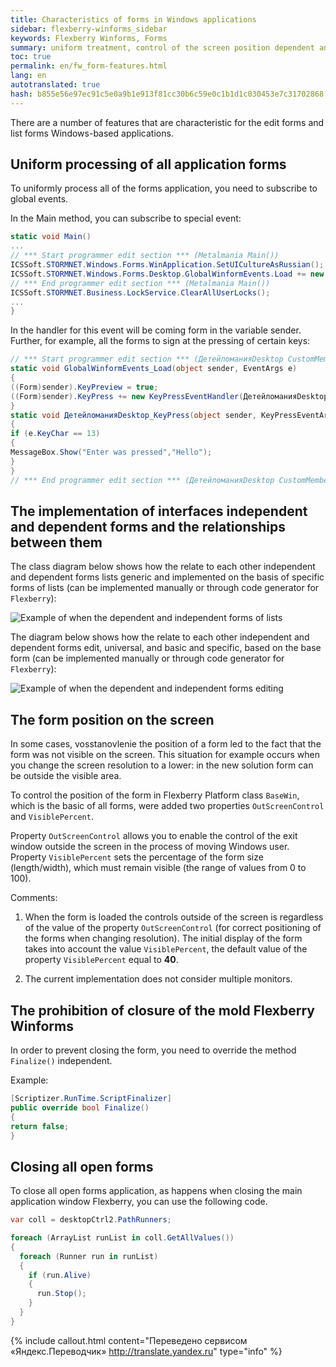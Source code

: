 ```yaml
---
title: Characteristics of forms in Windows applications
sidebar: flexberry-winforms_sidebar
keywords: Flexberry Winforms, Forms
summary: uniform treatment, control of the screen position dependent and independent forms, the ban on closing the form, closing all forms
toc: true
permalink: en/fw_form-features.html
lang: en
autotranslated: true
hash: b855e56e97ec91c5e0a9b1e913f81cc30b6c59e0c1b1d1c030453e7c31702868
---
```


There are a number of features that are characteristic for the edit forms and list forms Windows-based applications.

## Uniform processing of all application forms

To uniformly process all of the forms application, you need to subscribe to global events.

In the Main method, you can subscribe to special event:

```csharp
static void Main()
...
// *** Start programmer edit section *** (Metalmania Main()) 
ICSSoft.STORMNET.Windows.Forms.WinApplication.SetUICultureAsRussian();
ICSSoft.STORMNET.Windows.Forms.Desktop.GlobalWinformEvents.Load += new EventHandler(GlobalWinformEvents_Load);
// *** End programmer edit section *** (Metalmania Main()) 
ICSSoft.STORMNET.Business.LockService.ClearAllUserLocks();
...
}
```

In the handler for this event will be coming form in the variable sender. Further, for example, all the forms to sign at the pressing of certain keys:

```csharp
// *** Start programmer edit section *** (ДетейломанияDesktop CustomMembers) 
static void GlobalWinformEvents_Load(object sender, EventArgs e)
{
((Form)sender).KeyPreview = true;
((Form)sender).KeyPress += new KeyPressEventHandler(ДетейломанияDesktop_KeyPress);
}
static void ДетейломанияDesktop_KeyPress(object sender, KeyPressEventArgs e)
{
if (e.KeyChar == 13)
{
MessageBox.Show("Enter was pressed","Hello");
}
}
// *** End programmer edit section *** (ДетейломанияDesktop CustomMembers) 
```

## The implementation of interfaces independent and dependent forms and the relationships between them

The class diagram below shows how the relate to each other independent and dependent forms lists generic and implemented on the basis of specific forms of lists (can be implemented manually or through code generator for `Flexberry`):

![Example of when the dependent and independent forms of lists](/images/pages/products/flexberry-winforms/forms/primer11.jpg)

The diagram below shows how the relate to each other independent and dependent forms edit, universal, and basic and specific, based on the base form (can be implemented manually or through code generator for `Flexberry`):

![Example of when the dependent and independent forms editing](/images/pages/products/flexberry-winforms/forms/primer12.jpg)

## The form position on the screen

In some cases, vosstanovlenie the position of a form led to the fact that the form was not visible on the screen. This situation for example occurs when you change the screen resolution to a lower: in the new solution form can be outside the visible area.

To control the position of the form in Flexberry Platform class `BaseWin`, which is the basic of all forms, were added two properties `OutScreenControl` and `VisiblePercent`.

Property `OutScreenControl` allows you to enable the control of the exit window outside the screen in the process of moving Windows user. Property `VisiblePercent` sets the percentage of the form size (length/width), which must remain visible (the range of values from 0 to 100).

Comments:

1. When the form is loaded the controls outside of the screen is regardless of the value of the property `OutScreenControl` (for correct positioning of the forms when changing resolution). The initial display of the form takes into account the value `VisiblePercent`, the default value of the property `VisiblePercent` equal to __40__.

2. The current implementation does not consider multiple monitors.

## The prohibition of closure of the mold Flexberry Winforms

In order to prevent closing the form, you need to override the method `Finalize()` independent.

Example:

```csharp
[Scriptizer.RunTime.ScriptFinalizer]
public override bool Finalize()
{
return false;
}
```

## Closing all open forms

To close all open forms application, as happens when closing the main application window Flexberry, you can use the following code.

```csharp
var coll = desktopCtrl2.PathRunners;

foreach (ArrayList runList in coll.GetAllValues())
{
  foreach (Runner run in runList)
  {
    if (run.Alive)
    {
      run.Stop();
    }
  }
}
```


{% include callout.html content="Переведено сервисом «Яндекс.Переводчик» <http://translate.yandex.ru>" type="info" %}